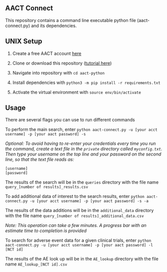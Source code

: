 ## AACT Connect

This repository contains a command line executable python file (aact-connect.py) and its dependencies.

## UNIX Setup

1. Create a free AACT account [here](https://aact.ctti-clinicaltrials.org/users/sign_up) 

2. Clone or download this repository ([tutorial here](https://www.tutorialspoint.com/how-to-clone-a-github-repository))

3. Navigate into repository with `cd aact-python` 

4. Install dependencies with `python3 -m pip install -r requirements.txt`

5. Activate the virtual environment with `source env/bin/activate`

## Usage

There are several flags you can use to run different commands

To perform the main search, enter
`python aact-connect.py -u [your acct username] -p [your aact password] -s`

_Optional: To avoid having to re-enter your credentials every time you run the command, create a text file in the `private` directory called `myconfig.txt`. Then type your username on the top line and your password on the second line, so that the text file reads as:_
```
[username]
[password]
```

The results of the search will be in the `queries` directory with the file name `query_[number of results]_results.csv`

To add additional data of interest to the search results, enter
`python aact-connect.py -u [your acct username] -p [your aact password] -s -a`

The results of the data additions will be in the `additional_data` directory with the file name `query_[number of results]_additional_data.csv`

_Note: This operation can take a few minutes. A progress bar with an estimate time to completion is provided_

To search for adverse event data for a given clinical trials, enter
`python aact-connect.py -u [your acct username] -p [your aact password] -l [NCT id]`

The results of the AE look up will be in the `AE_lookup` directory with the file name `AE_lookup_[NCT id].csv`
